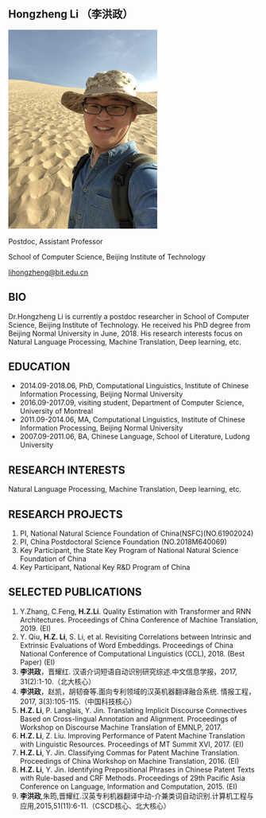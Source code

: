 ## Hongzheng Li （李洪政）
<div align=left><img src="https://github.com/lihongzheng-nlp/lihongzheng-nlp.github.io/raw/master/images/pic.jpg", width="300" height="400" alt= "Mingsha Montain, October, 2019"/>

Postdoc, Assistant Professor

School of Computer Science, Beijing Institute of Technology

<lihongzheng@bit.edu.cn>

## BIO
Dr.Hongzheng Li is currently a postdoc researcher in School of Computer Science, Beijing Institute of Technology. He received his PhD degree from Beijing Normal University in June, 2018. His research interests focus on Natural Language Processing, Machine Translation, Deep learning, etc.

## EDUCATION
- 2014.09-2018.06, PhD, Computational Linguistics, Institute of Chinese Information Processing, Beijing Normal University
- 2016.09-2017.09, visiting student, Department of Computer Science, University of Montreal
- 2011.09-2014.06, MA, Computational Linguistics, Institute of Chinese Information Processing, Beijing Normal University
- 2007.09-2011.06, BA, Chinese Language, School of Literature, Ludong University

## RESEARCH INTERESTS
Natural Language Processing, Machine Translation, Deep learning, etc.

## RESEARCH PROJECTS
1. PI, National Natural Science Foundation of China(NSFC)(NO.61902024)
2. PI, China Postdoctoral Science Foundation (NO.2018M640069)
3. Key Participant, the State Key Program of National Natural Science Foundation of China
4. Key Participant, National Key R&D Program of China

## SELECTED PUBLICATIONS
1. Y.Zhang, C.Feng, **H.Z.Li**. Quality Estimation with Transformer and RNN Architectures. Proceedings of China Conference of Machine Translation, 2019. (EI)
2. Y. Qiu, **H.Z. Li**, S. Li, et al. Revisiting Correlations between Intrinsic and Extrinsic Evaluations of Word Embeddings. Proceedings of China National Conference of Computational Linguistics (CCL), 2018. (Best Paper) (EI)
3. **李洪政**，晋耀红. 汉语介词短语自动识别研究综述.中文信息学报，2017, 31(2):1-10.（北大核心）
4. **李洪政**，赵凯，胡韧奋等.面向专利领域的汉英机器翻译融合系统. 情报工程，2017, 3(3):105-115.（中国科技核心）
5. **H.Z. Li**, P. Langlais, Y. Jin. Translating Implicit Discourse Connectives Based on Cross-lingual Annotation and Alignment. Proceedings of Workshop on Discourse Machine Translation of EMNLP, 2017.
6. **H.Z. Li**, Z. Liu. Improving Performance of Patent Machine Translation with Linguistic Resources. Proceedings of MT Summit XVI, 2017. (EI)
7. **H.Z. Li**, Y. Jin. Classifying Commas for Patent Machine Translation. Proceedings of China Workshop on Machine Translation, 2016. (EI)
8. **H.Z. Li**, Y. Jin. Identifying Prepositional Phrases in Chinese Patent Texts with Rule-based and CRF Methods. Proceedings of 29th Pacific Asia Conference on Language, Information and Computation, 2015. (EI)
9. **李洪政**,朱筠,晋耀红.汉英专利机器翻译中动-介兼类词自动识别.计算机工程与应用,2015,51(11):6-11.（CSCD核心、北大核心）

